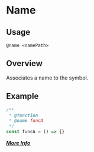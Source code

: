 # Name

## Usage
`@name <namePath>`
 
## Overview
Associates a name to the symbol.

## Example
```javascript
/** 
 * @function
 * @name funcA
 */
const funcA = () => {}
```

**[_More Info_](http://usejsdoc.org/tags-name.html)**
